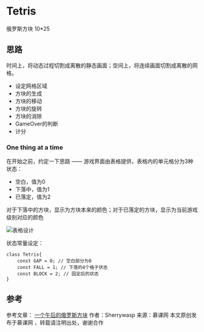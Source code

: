# Tetris #
俄罗斯方块 10*25

## 思路 ##
时间上，将动态过程切割成离散的静态画面；空间上，将连续画面切割成离散的网格。

- 设定网格区域
- 方块的生成
- 方块的移动
- 方块的旋转
- 方块的消除
- GameOver的判断
- 计分

### One thing at a time ###
在开始之前，约定一下思路 —— 游戏界面由表格提供，表格内的单元格分为3种状态：

- 空白，值为0
- 下落中，值为1
- 已落定，值为2

对于下落中的方块，显示为方块本来的颜色；对于已落定的方块，显示为当前游戏级别对应的颜色

![表格设计](https://i.imgur.com/Yp0TxnP.png)

状态常量设定：

	class Tetris{
		const GAP = 0; // 空白部分为0
		const FALL = 1; // 下落的4个格子状态
		const BLOCK = 2; // 固定后的状态
	}


## 参考 ##
参考文章： [一个午后的俄罗斯方块](http://www.imooc.com/article/285405)
作者：Sherrywasp
来源：慕课网
本文原创发布于慕课网 ，转载请注明出处，谢谢合作
